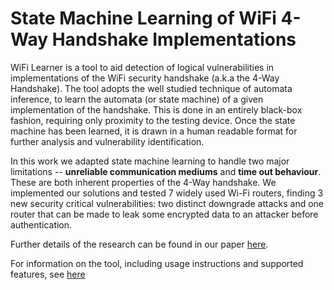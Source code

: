 # State Machine Learning of WiFi 4-Way Handshake Implementations


WiFi Learner is a tool to aid detection of logical vulnerabilities in implementations of the WiFi security handshake (a.k.a the 4-Way Handshake). The tool adopts the well studied technique of automata inference, to learn the automata (or state machine) of a given implementation of the handshake. This is done in an entirely black-box fashion, requiring only proximity to the testing device. Once the state machine has been learned, it is drawn in a human readable format for further analysis and vulnerability identification. 

In this work we adapted state machine learning to handle two major limitations -- **unreliable communication mediums** and **time out behaviour**. These are both inherent properties of the 4-Way handshake. We implemented our solutions and tested 7 widely used Wi-Fi routers, finding 3 new security critical vulnerabilities: two distinct downgrade attacks and one router that can be made to leak some encrypted data to an attacker before authentication.

Further details of the research can be found in our paper [here](http://chrismcmstone.github.io/publications.html).

For information on the tool, including usage instructions and supported features, see [here]()